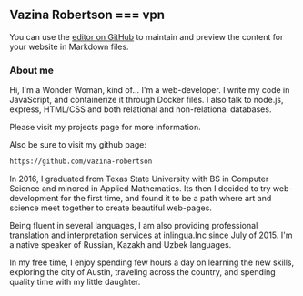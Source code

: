 ## Vazina Robertson === vpn

You can use the [editor on GitHub](https://github.com/vazina-robertson/portfolio/edit/master/index.md) to maintain and preview the content for your website in Markdown files.

### About me

Hi, I'm a Wonder Woman, kind of... I'm a web-developer. I write my code in JavaScript, and containerize it through Docker files. I also talk to node.js, express, HTML/CSS and both relational and non-relational databases.

Please visit my projects page for more information.

Also be sure to visit my github page:
```markdown
https://github.com/vazina-robertson
```
In 2016, I graduated from Texas State University with BS in Computer Science and minored in Applied Mathematics. Its then I decided to try web-development for the first time, and found it to be a path where art and science meet together to create beautiful web-pages.

Being fluent in several languages, I am also providing professional translation and interpretation services at inlingua.Inc since July of 2015. I'm a native speaker of Russian, Kazakh and Uzbek languages.

In my free time, I enjoy spending few hours a day on learning the new skills, exploring the city of Austin, traveling across the country, and spending quality time with my little daughter.

